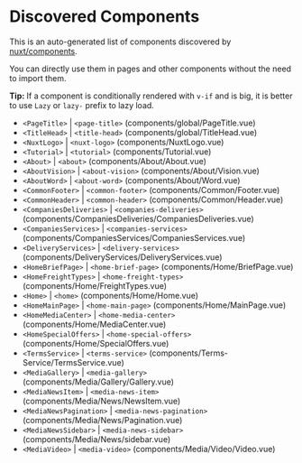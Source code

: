# Discovered Components

This is an auto-generated list of components discovered by [nuxt/components](https://github.com/nuxt/components).

You can directly use them in pages and other components without the need to import them.

**Tip:** If a component is conditionally rendered with `v-if` and is big, it is better to use `Lazy` or `lazy-` prefix to lazy load.

- `<PageTitle>` | `<page-title>` (components/global/PageTitle.vue)
- `<TitleHead>` | `<title-head>` (components/global/TitleHead.vue)
- `<NuxtLogo>` | `<nuxt-logo>` (components/NuxtLogo.vue)
- `<Tutorial>` | `<tutorial>` (components/Tutorial.vue)
- `<About>` | `<about>` (components/About/About.vue)
- `<AboutVision>` | `<about-vision>` (components/About/Vision.vue)
- `<AboutWord>` | `<about-word>` (components/About/Word.vue)
- `<CommonFooter>` | `<common-footer>` (components/Common/Footer.vue)
- `<CommonHeader>` | `<common-header>` (components/Common/Header.vue)
- `<CompaniesDeliveries>` | `<companies-deliveries>` (components/CompaniesDeliveries/CompaniesDeliveries.vue)
- `<CompaniesServices>` | `<companies-services>` (components/CompaniesServices/CompaniesServices.vue)
- `<DeliveryServices>` | `<delivery-services>` (components/DeliveryServices/DeliveryServices.vue)
- `<HomeBriefPage>` | `<home-brief-page>` (components/Home/BriefPage.vue)
- `<HomeFreightTypes>` | `<home-freight-types>` (components/Home/FreightTypes.vue)
- `<Home>` | `<home>` (components/Home/Home.vue)
- `<HomeMainPage>` | `<home-main-page>` (components/Home/MainPage.vue)
- `<HomeMediaCenter>` | `<home-media-center>` (components/Home/MediaCenter.vue)
- `<HomeSpecialOffers>` | `<home-special-offers>` (components/Home/SpecialOffers.vue)
- `<TermsService>` | `<terms-service>` (components/Terms-Service/TermsService.vue)
- `<MediaGallery>` | `<media-gallery>` (components/Media/Gallery/Gallery.vue)
- `<MediaNewsItem>` | `<media-news-item>` (components/Media/News/NewsItem.vue)
- `<MediaNewsPagination>` | `<media-news-pagination>` (components/Media/News/Pagination.vue)
- `<MediaNewsSidebar>` | `<media-news-sidebar>` (components/Media/News/sidebar.vue)
- `<MediaVideo>` | `<media-video>` (components/Media/Video/Video.vue)
